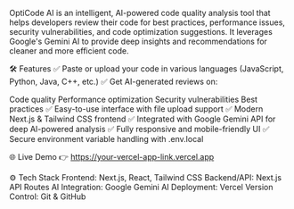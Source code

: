 OptiCode AI is an intelligent, AI-powered code quality analysis tool that helps developers review their code for best practices, performance issues, security vulnerabilities, and code optimization suggestions.
It leverages Google's Gemini AI to provide deep insights and recommendations for cleaner and more efficient code.

🛠️ Features
✅ Paste or upload your code in various languages (JavaScript, Python, Java, C++, etc.)
✅ Get AI-generated reviews on:

Code quality
Performance optimization
Security vulnerabilities
Best practices
✅ Easy-to-use interface with file upload support
✅ Modern Next.js & Tailwind CSS frontend
✅ Integrated with Google Gemini API for deep AI-powered analysis
✅ Fully responsive and mobile-friendly UI
✅ Secure environment variable handling with .env.local

🌐 Live Demo
👉 https://your-vercel-app-link.vercel.app

⚙️ Tech Stack
Frontend: Next.js, React, Tailwind CSS
Backend/API: Next.js API Routes
AI Integration: Google Gemini AI
Deployment: Vercel
Version Control: Git & GitHub
